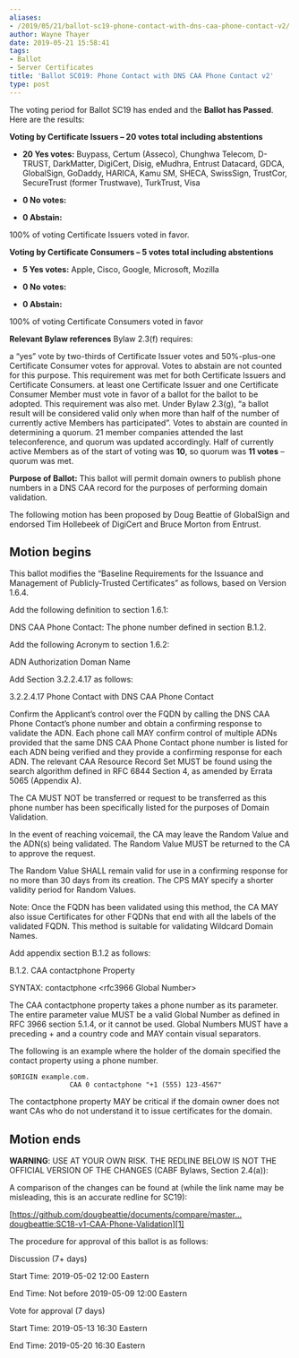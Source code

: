 ```yaml
---
aliases:
- /2019/05/21/ballot-sc19-phone-contact-with-dns-caa-phone-contact-v2/
author: Wayne Thayer
date: 2019-05-21 15:58:41
tags:
- Ballot
- Server Certificates
title: 'Ballot SC019: Phone Contact with DNS CAA Phone Contact v2'
type: post
---
```


The voting period for Ballot SC19 has ended and the **Ballot has Passed**. Here are the results:

**Voting by Certificate Issuers – 20 votes total including abstentions**

- **20 Yes votes:** Buypass, Certum (Asseco), Chunghwa Telecom, D-TRUST, DarkMatter, DigiCert, Disig, eMudhra, Entrust Datacard, GDCA, GlobalSign, GoDaddy, HARICA, Kamu SM, SHECA, SwissSign, TrustCor, SecureTrust (former Trustwave), TurkTrust, Visa

- **0 No votes:**

- **0 Abstain:**

100% of voting Certificate Issuers voted in favor.

**Voting by Certificate Consumers – 5 votes total including abstentions**

- **5 Yes votes:** Apple, Cisco, Google, Microsoft, Mozilla

- **0 No votes:**

- **0 Abstain:**

100% of voting Certificate Consumers voted in favor

**Relevant Bylaw references**
Bylaw 2.3(f) requires:

a “yes” vote by two-thirds of Certificate Issuer votes and 50%-plus-one Certificate Consumer votes for approval. Votes to abstain are not counted for this purpose. This requirement was met for both Certificate Issuers and Certificate Consumers.
at least one Certificate Issuer and one Certificate Consumer Member must vote in favor of a ballot for the ballot to be adopted. This requirement was also met.
Under Bylaw 2.3(g), “a ballot result will be considered valid only when more than half of the number of currently active Members has participated”. Votes to abstain are counted in determining a quorum.
21 member companies attended the last teleconference, and quorum was updated accordingly. Half of currently active Members as of the start of voting was **10**, so quorum was **11 votes** – quorum was met.

**Purpose of Ballot:** This ballot will permit domain owners to publish phone numbers in a DNS CAA record for the purposes of performing domain validation.

The following motion has been proposed by Doug Beattie of GlobalSign and endorsed Tim Hollebeek of DigiCert and Bruce Morton from Entrust.

## Motion begins

This ballot modifies the “Baseline Requirements for the Issuance and Management of Publicly-Trusted Certificates” as follows, based on Version 1.6.4.

Add the following definition to section 1.6.1:

DNS CAA Phone Contact: The phone number defined in section B.1.2.

Add the following Acronym to section 1.6.2:

ADN Authorization Doman Name

Add Section 3.2.2.4.17 as follows:

3.2.2.4.17 Phone Contact with DNS CAA Phone Contact

Confirm the Applicant’s control over the FQDN by calling the DNS CAA Phone Contact’s phone number and obtain a confirming response to validate the ADN. Each phone call MAY confirm control of multiple ADNs provided that the same DNS CAA Phone Contact phone number is listed for each ADN being verified and they provide a confirming response for each ADN. The relevant CAA Resource Record Set MUST be found using the search algorithm defined in RFC 6844 Section 4, as amended by Errata 5065 (Appendix A).

The CA MUST NOT be transferred or request to be transferred as this phone number has been specifically listed for the purposes of Domain Validation.

In the event of reaching voicemail, the CA may leave the Random Value and the ADN(s) being validated. The Random Value MUST be returned to the CA to approve the request.

The Random Value SHALL remain valid for use in a confirming response for no more than 30 days from its creation. The CPS MAY specify a shorter validity period for Random Values.

Note: Once the FQDN has been validated using this method, the CA MAY also issue Certificates for other FQDNs that end with all the labels of the validated FQDN. This method is suitable for validating Wildcard Domain Names.

Add appendix section B.1.2 as follows:

B.1.2. CAA contactphone Property

SYNTAX: contactphone \<rfc3966 Global Number\>

The CAA contactphone property takes a phone number as its parameter. The entire parameter value MUST be a valid Global Number as defined in RFC 3966 section 5.1.4, or it cannot be used. Global Numbers MUST have a preceding + and a country code and MAY contain visual separators.

The following is an example where the holder of the domain specified the contact property using a phone number.

```
$ORIGIN example.com.
               CAA 0 contactphone "+1 (555) 123-4567"
```

The contactphone property MAY be critical if the domain owner does not want CAs who do not understand it to issue certificates for the domain.

## Motion ends

**WARNING**: USE AT YOUR OWN RISK. THE REDLINE BELOW IS NOT THE OFFICIAL VERSION OF THE CHANGES (CABF Bylaws, Section 2.4(a)):

A comparison of the changes can be found at (while the link name may be misleading, this is an accurate redline for SC19):

[https://github.com/dougbeattie/documents/compare/master…dougbeattie:SC18-v1-CAA-Phone-Validation][1]

The procedure for approval of this ballot is as follows:

Discussion (7+ days)

Start Time: 2019-05-02 12:00 Eastern

End Time: Not before 2019-05-09 12:00 Eastern

Vote for approval (7 days)

Start Time: 2019-05-13 16:30 Eastern

End Time: 2019-05-20 16:30 Eastern

[1]: https://github.com/dougbeattie/documents/compare/master...dougbeattie:SC18-v1-CAA-Phone-Validation